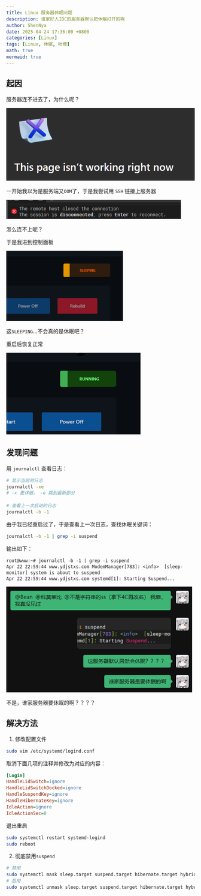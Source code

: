 ```yaml
---
title: Linux 服务器休眠问题
description: 谁家好人IDC的服务器默认把休眠打开的啊
author: ShenNya
date: 2025-04-24 17:36:00 +0800
categories: [Linux]
tags: [Linux, 休眠, 吐槽]
math: true
mermaid: true
---
```


## 起因

服务器连不进去了，为什么呢？

![alt text](../imgs/2025-04-24-linux-server-sleep/image.png)

一开始我以为是服务端又`OOM`了，于是我尝试用 `SSH` 链接上服务器

![alt text](../imgs/2025-04-24-linux-server-sleep/image-1.png)

怎么连不上呢？

于是我进到控制面板

![alt text](../imgs/2025-04-24-linux-server-sleep/image-2.png)

这`SLEEPING`...不会真的是休眠吧？

重启后恢复正常

![alt text](../imgs/2025-04-24-linux-server-sleep/image-3.png)


## 发现问题

用 `journalctl` 查看日志：

```bash
# 显示当前的日志
journalctl -xe
# -x 更详细， -e 跳到最新部分

# 查看上一次启动的日志
journalctl -b -1
```

由于我已经重启过了，于是查看上一次日志，查找休眠关键词：

```bash
journalctl -b -1 | grep -i suspend
```

输出如下：

```
root@www:~# journalctl -b -1 | grep -i suspend 
Apr 22 22:59:44 www.ydjstxs.com ModemManager[783]: <info>  [sleep-monitor] system is about to suspend
Apr 22 22:59:44 www.ydjstxs.com systemd[1]: Starting Suspend...
```

![alt text](../imgs/2025-04-24-linux-server-sleep/image-4.png)

不是，谁家服务器要休眠的啊？？？？

## 解决方法

1. 修改配置文件

```bash
sudo vim /etc/systemd/logind.conf
```

取消下面几项的注释并修改为对应的内容：

```ini
[Login]
HandleLidSwitch=ignore
HandleLidSwitchDocked=ignore
HandleSuspendKey=ignore
HandleHibernateKey=ignore
IdleAction=ignore
IdleActionSec=0
```

退出重启
```bash
sudo systemctl restart systemd-logind
sudo reboot
```

2. 彻底禁用`suspend`

```bash
# 禁用
sudo systemctl mask sleep.target suspend.target hibernate.target hybrid-sleep.target
# 启用
sudo systemctl unmask sleep.target suspend.target hibernate.target hybrid-sleep.target
```

